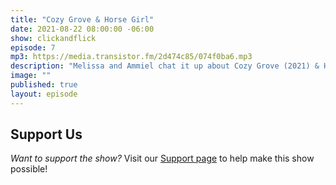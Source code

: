 ```yaml
---
title: "Cozy Grove & Horse Girl"
date: 2021-08-22 08:00:00 -06:00
show: clickandflick
episode: 7
mp3: https://media.transistor.fm/2d474c85/074f0ba6.mp3
description: "Melissa and Ammiel chat it up about Cozy Grove (2021) & Horse Girl (2020)."
image: ""
published: true
layout: episode
---
```



## Support Us
*Want to support the show?* Visit our [Support page](https://goodstuff.network/support) to help make this show possible!
